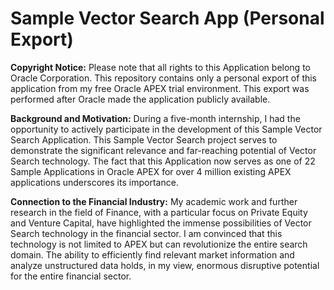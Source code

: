 # Sample Vector Search App (Personal Export)

**Copyright Notice:** Please note that all rights to this Application belong to Oracle Corporation. 
This repository contains only a personal export of this application from my free Oracle APEX trial environment. This export was performed after Oracle made the application publicly available.

**Background and Motivation:** During a five-month internship, I had the opportunity to actively participate in the development of this Sample Vector Search Application. 
This Sample Vector Search project serves to demonstrate the significant relevance and far-reaching potential of Vector Search technology.
The fact that this Application now serves as one of 22 Sample Applications in Oracle APEX for over 4 million existing APEX applications underscores its importance.

**Connection to the Financial Industry:** My academic work and further research in the field of Finance, with a particular focus on Private Equity and Venture Capital, have highlighted the immense possibilities of Vector Search technology in the financial sector. 
I am convinced that this technology is not limited to APEX but can revolutionize the entire search domain. 
The ability to efficiently find relevant market information and analyze unstructured data holds, in my view, enormous disruptive potential for the entire financial sector. 
